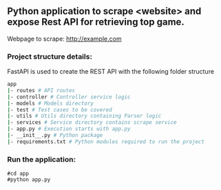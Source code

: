 ## Python application to scrape \<website\> and expose Rest API for retrieving top  game.

Webpage to scrape:  http://example.com

### Project structure details:

FastAPI is used to create the REST API with the following folder structure

```bash
app
|- routes # API routes 
|- controller # Controller service logic
|- models # Models directory
|- test # Test cases to be covered
|- utils # Utils directory containing Parser logic
|- services # Service directory contains scrape service
|- app.py # Execution starts with app.py
|- __init__.py # Python package
|- requirements.txt # Python modules required to run the project
```

### Run the application:

```commandline
#cd app
#python app.py
```
